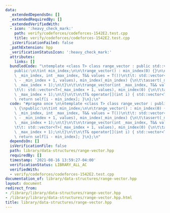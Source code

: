 ```yaml
---
data:
  _extendedDependsOn: []
  _extendedRequiredBy: []
  _extendedVerifiedWith:
  - icon: ':heavy_check_mark:'
    path: verify/codeforces/codeforces-1542E2.test.cpp
    title: verify/codeforces/codeforces-1542E2.test.cpp
  _isVerificationFailed: false
  _pathExtension: hpp
  _verificationStatusIcon: ':heavy_check_mark:'
  attributes:
    links: []
  bundledCode: "\ntemplate <class T> class range_vector : public std::vector<T> {\n\
    public:\n\tint min_index;\n\n\trange_vector() : min_index(0) {}\n\n\trange_vector(int\
    \ _min_index, int _max_index, T&& values = T())\n\t\t: std::vector<T>(_max_index\
    \ - _min_index + 1, values), min_index(_min_index) {\n\t\tassert(_min_index <=\
    \ _max_index + 1);\n\t}\n\t\n\trange_vector(int _max_index, T&& values = T())\n\
    \t\t: std::vector<T>(_max_index + 1, values), min_index(0) {\n\t\tassert(0 <=\
    \ _max_index + 1);\n\t}\n\t\n\tT& operator[](int i) { std::vector<T>& self = *this;\
    \ return self[i - min_index]; }\n};\n"
  code: "#pragma once \n\ntemplate <class T> class range_vector : public std::vector<T>\
    \ {\npublic:\n\tint min_index;\n\n\trange_vector() : min_index(0) {}\n\n\trange_vector(int\
    \ _min_index, int _max_index, T&& values = T())\n\t\t: std::vector<T>(_max_index\
    \ - _min_index + 1, values), min_index(_min_index) {\n\t\tassert(_min_index <=\
    \ _max_index + 1);\n\t}\n\t\n\trange_vector(int _max_index, T&& values = T())\n\
    \t\t: std::vector<T>(_max_index + 1, values), min_index(0) {\n\t\tassert(0 <=\
    \ _max_index + 1);\n\t}\n\t\n\tT& operator[](int i) { std::vector<T>& self = *this;\
    \ return self[i - min_index]; }\n};\n"
  dependsOn: []
  isVerificationFile: false
  path: library/data-structures/range-vector.hpp
  requiredBy: []
  timestamp: '2021-08-16 13:59:27-04:00'
  verificationStatus: LIBRARY_ALL_AC
  verifiedWith:
  - verify/codeforces/codeforces-1542E2.test.cpp
documentation_of: library/data-structures/range-vector.hpp
layout: document
redirect_from:
- /library/library/data-structures/range-vector.hpp
- /library/library/data-structures/range-vector.hpp.html
title: library/data-structures/range-vector.hpp
---
```

